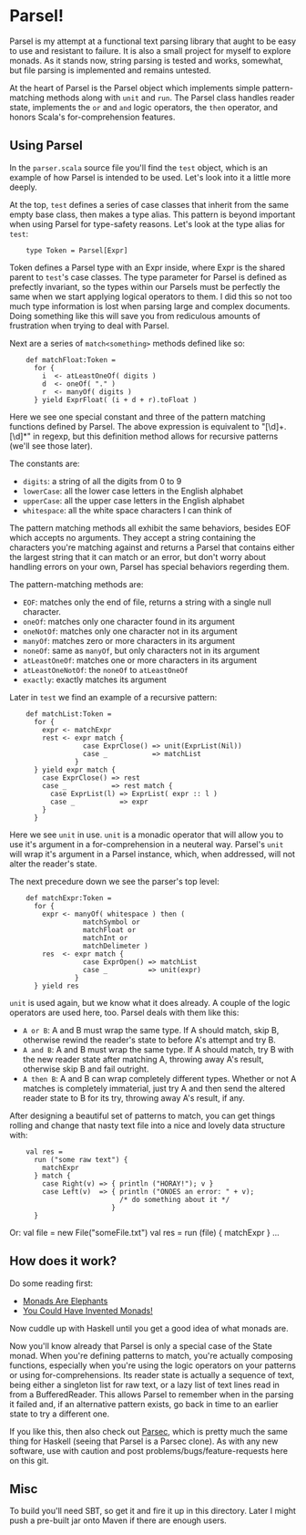 # Parsel!

Parsel is my attempt at a functional text parsing library that aught to be 
easy to use and resistant to failure.  It is also a small project for myself
to explore monads.  As it stands now, string parsing is tested and works, 
somewhat, but file parsing is implemented and remains untested.

At the heart of Parsel is the Parsel object which implements simple pattern-
matching methods along with `unit` and `run`.  The Parsel class handles
reader state, implements the `or` and `and` logic operators, the `then` 
operator, and honors Scala's for-comprehension features.

## Using Parsel

In the `parser.scala` source file you'll find the `test` object, which is
an example of how Parsel is intended to be used.  Let's look into it a
little more deeply.

At the top, `test` defines a series of case classes that inherit from the same
empty base class, then makes a type alias.  This pattern is beyond important
when using Parsel for type-safety reasons.  Let's look at the type alias for
`test`:

        type Token = Parsel[Expr]

Token defines a Parsel type with an Expr inside, where Expr is the shared 
parent to `test`'s case classes.  The type parameter for Parsel is defined as
prefectly invariant, so the types within our Parsels must be perfectly the 
same when we start applying logical operators to them.  I did this so not too 
much type information is lost when parsing large and complex documents.
Doing something like this will save you from rediculous amounts of frustration
when trying to deal with Parsel.

Next are a series of `match<something>` methods defined like so:

        def matchFloat:Token =
          for {
            i  <- atLeastOneOf( digits )
            d  <- oneOf( "." )
            r  <- manyOf( digits )
          } yield ExprFloat( (i + d + r).toFloat )

Here we see one special constant and three of the pattern matching functions
defined by Parsel.  The above expression is equivalent to "[\d]+\.[\d]*" in
regexp, but this definition method allows for recursive patterns (we'll see 
those later).

The constants are:

* `digits`: a string of all the digits from 0 to 9
* `lowerCase`: all the lower case letters in the English alphabet
* `upperCase`: all the upper case letters in the English alphabet
* `whitespace`: all the white space characters I can think of

The pattern matching methods all exhibit the same behaviors, besides EOF which
accepts no arguments.  They accept a string containing the characters you're 
matching against and returns a Parsel that contains either the largest string 
that it can match or an error, but don't worry about handling errors on your 
own, Parsel has special behaviors regerding them.

The pattern-matching methods are:

* `EOF`: matches only the end of file, returns a string with a single null 
character.
* `oneOf`: matches only one character found in its argument
* `oneNotOf`: matches only one character not in its argument
* `manyOf`: matches zero or more characters in its argument
* `noneOf`: same as `manyOf`, but only characters not in its argument
* `atLeastOneOf`: matches one or more characters in its argument
* `atLeastOneNotOf`: the `noneOf` to `atLeastOneOf`
* `exactly`: exactly matches its argument

Later in `test` we find an example of a recursive pattern:

        def matchList:Token =
          for {
            expr <- matchExpr
            rest <- expr match {
                      case ExprClose() => unit(ExprList(Nil))
                      case _           => matchList
                    }
          } yield expr match {
            case ExprClose() => rest
            case _           => rest match {
              case ExprList(l) => ExprList( expr :: l )
              case _           => expr
            }
          }

Here we see `unit` in use.  `unit` is a monadic operator that will allow you to
use it's argument in a for-comprehension in a neuteral way.  Parsel's `unit` 
will wrap it's argument in a Parsel instance, which, when addressed, will not 
alter the reader's state.

The next precedure down we see the parser's top level:

        def matchExpr:Token = 
          for {
            expr <- manyOf( whitespace ) then (
                      matchSymbol or
                      matchFloat or
                      matchInt or
                      matchDelimeter )
            res  <- expr match {
                      case ExprOpen() => matchList
                      case _          => unit(expr)
                    }
          } yield res

`unit` is used again, but we know what it does already.  A couple of the 
logic operators are used here, too.  Parsel deals with them like this:

* `A or B`: A and B must wrap the same type.  If A should match, skip B, 
otherwise rewind the reader's state to before A's attempt and try B.
* `A and B`: A and B must wrap the same type.  If A should match, try B
with the new reader state after matching A, throwing away A's result, 
otherwise skip B and fail outright.
* `A then B`: A and B can wrap completely different types.  Whether or not
A matches is completely immaterial, just try A and then send the altered
reader state to B for its try, throwing away A's result, if any.

After designing a beautiful set of patterns to match, you can get things 
rolling and change that nasty text file into a nice and lovely data structure
with:

        val res = 
          run ("some raw text") {
            matchExpr
          } match {
            case Right(v) => { println ("HORAY!"); v }
            case Left(v)  => { println ("ONOES an error: " + v); 
                               /* do something about it */ 
                             }
          }

Or:
        val file = new File("someFile.txt")
        val res = run (file) {
          matchExpr
        } ...

## How does it work?

Do some reading first:

* [Monads Are Elephants](http://james-iry.blogspot.com/2007/09/monads-are-elephants-part-1.html)
* [You Could Have Invented Monads!](http://blog.sigfpe.com/2006/08/you-could-have-invented-monads-and.html)

Now cuddle up with Haskell until you get a good idea of what monads are.

Now you'll know already that Parsel is only a special case of the State monad.
When you're defining patterns to match, you're actually composing
functions, especially when you're using the logic operators on
your patterns or using for-comprehensions.  Its reader state is actually a
sequence of text, being either a singleton list for raw text, or a lazy list
of text lines read in from a BufferedReader.  This allows Parsel to remember
when in the parsing it failed and, if an alternative pattern exists, go back
in time to an earlier state to try a different one.

If you like this, then also check out [Parsec](www.haskell.org/haskellwiki/Parsec), which is pretty much the same thing for Haskell (seeing that Parsel is a
Parsec clone).  As with any new software, use with caution and post 
problems/bugs/feature-requests here on this git.

## Misc

To build you'll need SBT, so get it and fire it up in this directory.  Later
I might push a pre-built jar onto Maven if there are enough users.